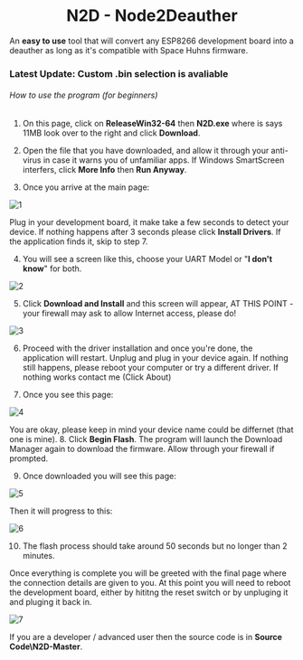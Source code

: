 <h1 align="center">N2D - Node2Deauther</h1>

An **easy to use** tool that will convert any ESP8266 development board into a deauther as long as it's compatible with Space Huhns firmware.

### Latest Update: Custom .bin selection is avaliable

###### How to use the program (*for beginners*)

1. On this page, click on **ReleaseWin32-64** then **N2D.exe** where is says 11MB look over to the right and click **Download**.

2. Open the file that you have downloaded, and allow it through your anti-virus in case it warns you of unfamiliar apps. If Windows SmartScreen interfers, click **More Info** then **Run Anyway**.

3. Once you arrive at the main page:

![1](https://raw.githubusercontent.com/mrvodka007/n2d/master/Preview-IMG/ScreenShot1.PNG)

Plug in your development board, it make take a few seconds to detect your device. If nothing happens after 3 seconds please click **Install Drivers**. If the application finds it, skip to step 7.

4. You will see a screen like this, choose your UART Model or "**I don't know**" for both.

![2](https://raw.githubusercontent.com/mrvodka007/n2d/master/Preview-IMG/ScreenShot2.PNG)

5. Click **Download and Install** and this screen will appear, AT THIS POINT - your firewall may ask to allow Internet access, please 
do!

![3](https://raw.githubusercontent.com/mrvodka007/n2d/master/Preview-IMG/ScreenShot4.PNG)

6. Proceed with the driver installation and once you're done, the application will restart. Unplug and plug in your device again. If nothing still happens, please reboot your computer or try a different driver. If nothing works contact me (Click About)

7. Once you see this page:

![4](https://raw.githubusercontent.com/mrvodka007/n2d/master/Preview-IMG/ScreenShot5.PNG)

You are okay, please keep in mind your device name could be differnet (that one is mine).
8. Click **Begin Flash**. The program will launch the Download Manager again to download the firmware. Allow through your firewall if prompted.

9. Once downloaded you will see this page:

![5](https://raw.githubusercontent.com/mrvodka007/n2d/master/Preview-IMG/ScreenShot6.PNG)

Then it will progress to this:

![6](https://raw.githubusercontent.com/mrvodka007/n2d/master/Preview-IMG/Update1-FLASH.PNG)

10. The flash process should take around 50 seconds but no longer than 2 minutes.

Once everything is complete you will be greeted with the final page where the connection details are given to you.
At this point you will need to reboot the development board, either by hititng the reset switch or by unpluging it and pluging it back in.
&nbsp;

![7](https://raw.githubusercontent.com/mrvodka007/n2d/master/Preview-IMG/ScreenShot8.PNG)




If you are a developer / advanced user then the source code is in **Source Code\N2D-Master**.
